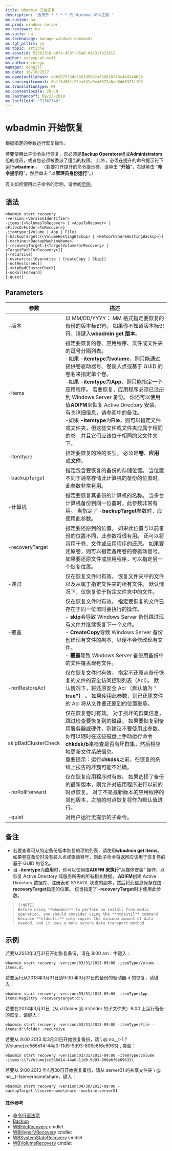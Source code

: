 ```yaml
---
title: wbadmin 开始恢复
description: '适用于 * * * * 的 Windows 命令主题 '
ms.custom: na
ms.prod: windows-server
ms.reviewer: na
ms.suite: na
ms.technology: manage-windows-commands
ms.tgt_pltfrm: na
ms.topic: article
ms.assetid: 52381316-a0fa-459f-b6a6-01e31fb21612
author: coreyp-at-msft
ms.author: coreyp
manager: dongill
ms.date: 10/16/2017
ms.openlocfilehash: edb287573dc76619502faf58018f48c464140629
ms.sourcegitcommit: 6aff3d88ff22ea141a6ea6572a5ad8dd6321f199
ms.translationtype: MT
ms.contentlocale: zh-CN
ms.lasthandoff: 09/27/2019
ms.locfileid: "71362348"
---
```

# <a name="wbadmin-start-recovery"></a>wbadmin 开始恢复



根据指定的参数运行恢复操作。

若要使用此子命令执行恢复，您必须是**Backup Operators**组或**Administrators**组的成员，或者您必须被委派了适当的权限。 此外，必须在提升的命令提示符下运行**wbadmin** 。 （若要打开提升的命令提示符，请单击 "**开始**"，右键单击 "**命令提示符**"，然后单击 "以**管理员身份运行**"。）

有关如何使用此子命令的示例，请参阅[示例](#BKMK_Examples)。

## <a name="syntax"></a>语法

```
wbadmin start recovery
-version:<VersionIdentifier>
-items:{<VolumesToRecover> | <AppsToRecover> | <FilesOrFoldersToRecover>}
-itemtype:{Volume | App | File}
[-backupTarget:{<VolumeHostingBackup> | <NetworkShareHostingBackup>}]
[-machine:<BackupMachineName>]
[-recoveryTarget:{<TargetVolumeForRecovery> | <TargetPathForRecovery>}]
[-recursive]
[-overwrite:{Overwrite | CreateCopy | Skip}]
[-notRestoreAcl]
[-skipBadClusterCheck]
[-noRollForward]
[-quiet]
```

## <a name="parameters"></a>Parameters

|参数|描述|
|---------|-----------|
|-版本|以 MM/DD/YYYY： MM 格式指定要恢复的备份的版本标识符。 如果你不知道版本标识符，请键入**wbadmin get 版本**。|
|-items|指定要恢复的卷、应用程序、文件或文件夹的逗号分隔列表。</br>-如果 **-itemtype**为**volume**，则只能通过提供卷驱动器号、卷装入点或基于 GUID 的卷名来指定单个卷。</br>-如果 **-itemtype**为**App**，则只能指定一个应用程序。 若要恢复，应用程序必须已注册到 Windows Server 备份。 你还可以使用值**ADIFM**来恢复 Active Directory 安装。 有关详细信息，请参阅中的备注。</br>-如果 **-itemtype**为**File**，则可以指定文件或文件夹，但这些文件或文件夹应属于相同的卷，并且它们应该位于相同的父文件夹下。|
|-itemtype|指定要恢复的项的类型。 必须是**卷**、**应用**或**文件**。|
|-backupTarget|指定包含要恢复的备份的存储位置。 当位置不同于通常存储此计算机的备份的位置时，此参数非常有用。|
|-计算机|指定要恢复其备份的计算机的名称。 当多台计算机备份到同一位置时，此参数非常有用。 当指定了 **-backupTarget**参数时，应使用此参数。|
|-recoveryTarget|指定要还原到的位置。 如果此位置与以前备份的位置不同，此参数将很有用。 还可以将其用于卷、文件或应用程序的还原。 如果要还原卷，则可以指定备用卷的卷驱动器号。 如果要还原文件或应用程序，可以指定另一个恢复位置。|
|-递归|仅在恢复文件时有效。 恢复文件夹中的文件以及从属于指定文件夹的所有文件。 默认情况下，仅恢复位于指定文件夹中的文件。|
|-覆盖|仅在恢复文件时有效。 指定要恢复的文件已存在于同一位置时要执行的操作。</br>-   **skip**会导致 Windows Server 备份跳过现有文件并继续恢复下一个文件。</br>-   **CreateCopy**导致 Windows Server 备份创建现有文件的副本，以便不会修改现有文件。</br>-   **覆盖**导致 Windows Server 备份用备份中的文件覆盖现有文件。|
|-notRestoreAcl|仅在恢复文件时有效。 指定不还原从备份恢复的文件的安全访问控制列表（Acl）。 默认情况下，将还原安全 Acl （默认值为 " **true"）** 。 如果使用此参数，则已还原文件的 Acl 将从文件要还原到的位置继承。|
|-skipBadClusterCheck|仅在恢复卷时有效。 对于损坏的群集信息，跳过检查要恢复到的磁盘。 如果要恢复到备用服务器或硬件，则建议不要使用此参数。 你可以随时在这些磁盘上手动运行命令**chkdsk/b**来检查是否有坏群集，然后相应地更新文件系统信息。</br>重要提示：运行**chkdsk**之前，在恢复的系统上报告的坏簇可能不准确。|
|-noRollForward|仅在恢复应用程序时有效。 如果选择了备份的最新版本，则允许对应用程序进行以前的时点恢复。 对于不是最新版本的应用程序的其他版本，之前的时点恢复将作为默认值进行。|
|-quiet|对用户运行无提示的子命令。|

## <a name="remarks"></a>备注

-   若要查看可从特定备份版本恢复的项的列表，请使用**wbadmin get items**。 如果卷在备份时没有装入点或驱动器号，则此子命令将返回应该用于恢复卷的基于 GUID 的卷名。
-   当 **-itemtype**为**应用**时，你可以使用值**ADIFM** **来执行**"从媒体安装" 操作，以恢复 Active Directory 域服务所需的所有相关数据。 **ADIFM**创建 Active Directory 数据库、注册表和 SYSVOL 状态的副本，然后将此信息保存在由 **-recoveryTarget**指定的位置。 仅当指定了 **-recoveryTarget**时才使用此参数。

>     [!NOTE]
>     Before using **wbadmin** to perform an install from media operation, you should consider using the **ntdsutil** command because **ntdsutil** only copies the minimum amount of data needed, and it uses a more secure data transport method.

## <a name="BKMK_Examples"></a>示例

若要从2013年3月31日开始恢复备份，请在 9:00 am：中键入：
```
wbadmin start recovery -version:03/31/2013-09:00 -itemType:Volume -items:d:
```
若要运行从2013年3月31日到9:00 年3月31日的备份的驱动器 d 的恢复，请键入：
```
wbadmin start recovery -version:03/31/2013-09:00 -itemType:App -items:Registry -recoverytarget:d:\
```
若要在2013年3月31日（从 d:\folder 到 d:\folder 的子文件夹）9:00 上运行备份的恢复，请键入：
```
wbadmin start recovery -version:03/31/2013-09:00 -itemType:File -items:d:\folder -recursive
```
若要从 9:00 2013 年3月31日开始恢复备份，请 \\ @ no__t-1？ \Volume{cc566d14-44a0-11d9-9d93-806e6f6e6963} \, 类型：
```
wbadmin start recovery -version:03/31/2013-09:00 -itemType:Volume 
-items:\\?\Volume{cc566d14-44a0-11d9-9d93-806e6f6e6963}\
```
若要从 9:00 2013 年4月30日开始恢复备份，请从 server01 的共享文件夹 \\ @ no__t-1servername\share，键入：
```
wbadmin start recovery -version:04/30/2013-09:00 -backupTarget:\\servername\share -machine:server01
```

#### <a name="additional-references"></a>其他参考

-   [命令行语法项](command-line-syntax-key.md)
-   [Backup](wbadmin.md)
-   [WBFileRecovery](https://technet.microsoft.com/library/jj902457.aspx) cmdlet
-   [WBHyperVRecovery](https://technet.microsoft.com/library/jj902463.aspx) cmdlet
-   [WBSystemStateRecovery](https://technet.microsoft.com/library/jj902449.aspx) cmdlet
-   [WBVolumeRecovery](https://technet.microsoft.com/library/jj902470.aspx) cmdlet